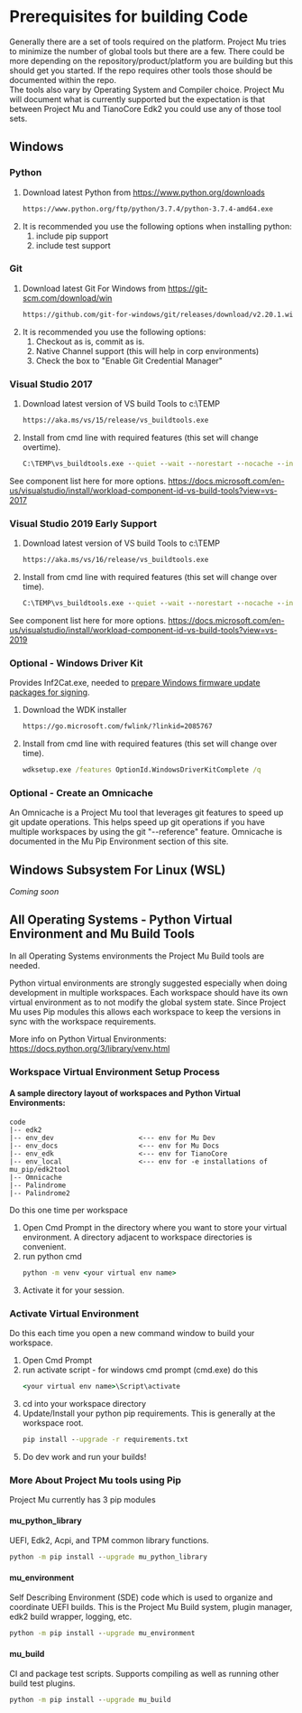 # Prerequisites for building Code

Generally there are a set of tools required on the platform.  Project Mu tries to minimize the number of global tools but there are a few.  There could be more depending on the repository/product/platform you are building but this should get you started.  If the repo requires other tools those should be documented within the repo.  
The tools also vary by Operating System and Compiler choice.  Project Mu will document what is currently supported but the expectation is that between Project Mu and TianoCore Edk2 you could use any of those tool sets.

## Windows

### Python

1. Download latest Python from https://www.python.org/downloads
    ``` cmd
    https://www.python.org/ftp/python/3.7.4/python-3.7.4-amd64.exe
    ```
2. It is recommended you use the following options when installing python:
    1. include pip support
    2. include test support

### Git

1. Download latest Git For Windows from https://git-scm.com/download/win 
    ``` cmd
    https://github.com/git-for-windows/git/releases/download/v2.20.1.windows.1/Git-2.20.1-64-bit.exe
    ```
2. It is recommended you use the following options:
    1. Checkout as is, commit as is.
    2. Native Channel support (this will help in corp environments)
    3. Check the box to "Enable Git Credential Manager"

### Visual Studio 2017

1. Download latest version of VS build Tools to c:\TEMP
    ``` cmd
    https://aka.ms/vs/15/release/vs_buildtools.exe
    ```
2. Install from cmd line with required features (this set will change overtime).
    ``` cmd
    C:\TEMP\vs_buildtools.exe --quiet --wait --norestart --nocache --installPath C:\BuildTools --add Microsoft.VisualStudio.Component.VC.CoreBuildTools --add Microsoft.VisualStudio.Component.VC.Tools.x86.x64 --add Microsoft.VisualStudio.Component.Windows10SDK.17763 --add Microsoft.VisualStudio.Component.VC.Tools.ARM --add Microsoft.VisualStudio.Component.VC.Tools.ARM64
    ```
See component list here for more options. https://docs.microsoft.com/en-us/visualstudio/install/workload-component-id-vs-build-tools?view=vs-2017

### Visual Studio 2019 **Early Support**

1. Download latest version of VS build Tools to c:\TEMP
    ``` cmd
    https://aka.ms/vs/16/release/vs_buildtools.exe
    ```
2. Install from cmd line with required features (this set will change over time).
    ``` cmd
    C:\TEMP\vs_buildtools.exe --quiet --wait --norestart --nocache --installPath C:\BuildTools --add Microsoft.VisualStudio.Component.VC.CoreBuildTools --add Microsoft.VisualStudio.Component.VC.Tools.x86.x64 --add Microsoft.VisualStudio.Component.Windows10SDK.17763 --add Microsoft.VisualStudio.Component.VC.Tools.ARM --add Microsoft.VisualStudio.Component.VC.Tools.ARM64
    ```
See component list here for more options. https://docs.microsoft.com/en-us/visualstudio/install/workload-component-id-vs-build-tools?view=vs-2019

### Optional - Windows Driver Kit
Provides Inf2Cat.exe, needed to [prepare Windows firmware update packages for signing](https://docs.microsoft.com/en-us/windows-hardware/drivers/bringup/certifying-and-signing-the-update-package).

1. Download the WDK installer
    ``` cmd
    https://go.microsoft.com/fwlink/?linkid=2085767
    ```
2. Install from cmd line with required features (this set will change over time).
    ``` cmd
    wdksetup.exe /features OptionId.WindowsDriverKitComplete /q 
    ```

### Optional - Create an Omnicache

An Omnicache is a Project Mu tool that leverages git features to speed up git update operations.  This helps speed up git operations if you have multiple workspaces by using the git "--reference" feature.  Omnicache is documented in the Mu Pip Environment section of this site. 


## Windows Subsystem For Linux (WSL)

_Coming soon_


## All Operating Systems - Python Virtual Environment and Mu Build Tools

In all Operating Systems environments the Project Mu Build tools are needed. 

Python virtual environments are strongly suggested especially when doing development in multiple workspaces.  Each workspace should have its own virtual environment as to not modify the global system state. Since Project Mu uses Pip modules this allows each workspace to keep the versions in sync with the workspace requirements.

More info on Python Virtual Environments: https://docs.python.org/3/library/venv.html

### Workspace Virtual Environment Setup Process 

#### A sample directory layout of workspaces and Python Virtual Environments:
    code
    |-- edk2
    |-- env_dev                     <--- env for Mu Dev
    |-- env_docs                    <--- env for Mu Docs
    |-- env_edk                     <--- env for TianoCore
    |-- env_local                   <--- env for -e installations of mu_pip/edk2tool
    |-- Omnicache
    |-- Palindrome
    |-- Palindrome2

Do this one time per workspace

1. Open Cmd Prompt in the directory where you want to store your virtual environment.  A directory adjacent to workspace directories is convenient.
2. run python cmd
    ``` cmd
    python -m venv <your virtual env name>
    ```
3. Activate it for your session.  

### Activate Virtual Environment

Do this each time you open a new command window to build your workspace.

1. Open Cmd Prompt
2. run activate script - for windows cmd prompt (cmd.exe) do this
    ``` cmd
    <your virtual env name>\Script\activate
    ```
3. cd into your workspace directory
4. Update/Install your python pip requirements.  This is generally at the workspace root.
    ``` cmd
    pip install --upgrade -r requirements.txt
    ```
5. Do dev work and run your builds!

### More About Project Mu tools using Pip

Project Mu currently has 3 pip modules

#### mu_python_library

UEFI, Edk2, Acpi, and TPM common library functions.

``` cmd
python -m pip install --upgrade mu_python_library
```

#### mu_environment

Self Describing Environment (SDE) code which is used to organize and coordinate UEFI builds.  This is the Project Mu Build system, plugin manager, edk2 build wrapper, logging, etc.  

``` cmd
python -m pip install --upgrade mu_environment
```

#### mu_build

CI and package test scripts.  Supports compiling as well as running other build test plugins.

``` cmd
python -m pip install --upgrade mu_build
```
